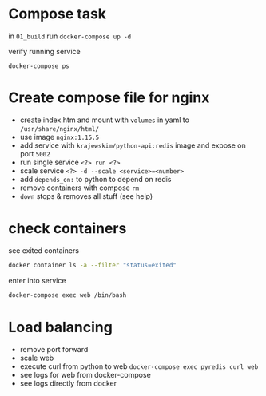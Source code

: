 # Compose task

in `01_build` run `docker-compose up -d`

verify running service

`docker-compose ps`

# Create compose file for nginx

- create index.htm and mount with `volumes` in yaml to `/usr/share/nginx/html/`
- use image `nginx:1.15.5`
- add service with `krajewskim/python-api:redis` image and expose on port `5002`
- run single service `<?> run <?>`
- scale service `<?> -d --scale <service>=<number>`
- add `depends_on:` to python to depend on redis
- remove containers with compose `rm`
- `down` stops & removes all stuff (see help)

# check containers 

see exited containers

```sh
docker container ls -a --filter "status=exited"
```

enter into service

```sh
docker-compose exec web /bin/bash
```

# Load balancing

- remove port forward
- scale web
- execute curl from python to web `docker-compose exec pyredis curl web`
- see logs for web from docker-compose
- see logs directly from docker
